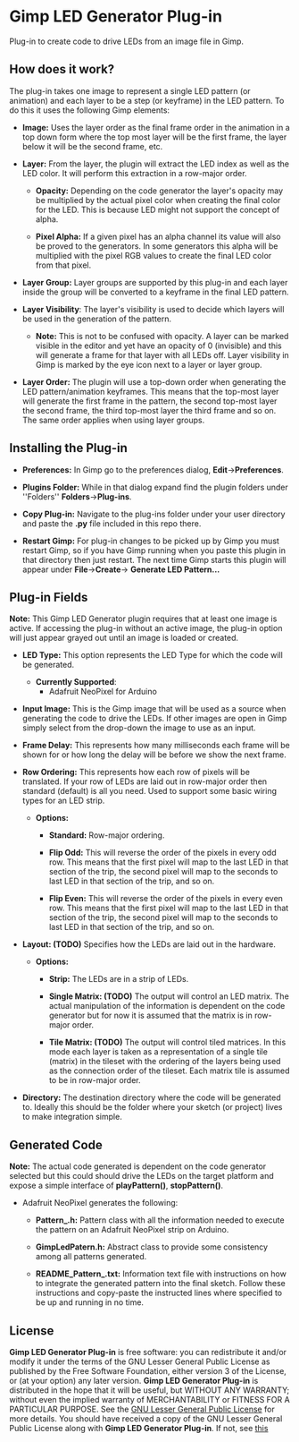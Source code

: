 # Gimp LED Generator Plug-in
Plug-in to create code to drive LEDs from an image file in Gimp. 


## How does it work?
The plug-in takes one image to represent a single LED pattern (or animation) and each layer to be a step (or keyframe) in the LED pattern. To do this it uses the following Gimp elements:

  - **Image:** Uses the layer order as the final frame order in the animation in a top down form where the top most layer will be the first frame, the layer below it will be the second frame, etc.  
 
  - **Layer:** From the layer, the plugin will extract the LED index as well as the LED color. It will perform this extraction in a row-major order.
 
    - **Opacity:** Depending on the code generator the layer's opacity may be multiplied by the actual pixel color when creating the final color for the LED. This is because LED might not support the concept of alpha. 
    
    - **Pixel Alpha:** If a given pixel has an alpha channel its value will also be proved to the generators. In some generators this alpha will be multiplied with the pixel RGB values to create the final LED color from that pixel. 
    
  - **Layer Group:** Layer groups are supported by this plug-in and each layer inside the group will be converted to a keyframe in the final LED pattern.   
  
  - **Layer Visibility**: The layer's visibility is used to decide which layers will be used in the generation of the pattern. 
    - **Note:** This is not to be confused with opacity. A layer can be marked visible in the editor and yet have an opacity of 0 (invisible) and this will generate a frame for that layer with all LEDs off. Layer visibility in Gimp is marked by the eye icon next to a layer or layer group.
    

 - **Layer Order:** The plugin will use a top-down order when generating the LED pattern/animation keyframes. This means that the top-most layer will generate the first frame in the pattern, the second top-most layer the second frame, the third top-most layer the third frame and so on. The same order applies when using layer groups. 



## Installing the Plug-in
 - **Preferences:** In Gimp go to the preferences dialog, **Edit**->**Preferences**. 
 
 - **Plugins Folder:** While in that dialog expand find the plugin folders under ''Folders'' **Folders**->**Plug-ins**.
 
 - **Copy Plug-in:** Navigate to the plug-ins folder under your user directory and paste the **.py** file included in this repo there.
 
 - **Restart Gimp:** For plug-in changes to be picked up by Gimp you must restart Gimp, so if you have Gimp running when you paste this plugin in that directory then just restart. The next time Gimp starts this plugin will appear under **File**->**Create**-> **Generate LED Pattern...**

## Plug-in Fields
**Note:** This Gimp LED Generator plugin requires that at least one image is active. If accessing the plug-in without an active image, the plug-in option will just appear grayed out until an image is loaded or created. 

- **LED Type:** This option represents the LED Type for which the code will be generated. 
    - **Currently Supported**:
        - Adafruit NeoPixel for Arduino  

- **Input Image:** This is the Gimp image that will be used as a source when generating the code to drive the LEDs. If other images are open in Gimp simply select from the drop-down the image to use as an input. 

- **Frame Delay:** This represents how many milliseconds each frame will be shown for or how long the delay will be before we show the next frame. 

- **Row Ordering:** This represents how each row of pixels will be translated. If your row of LEDs are laid out in row-major order then standard (default) is all you need. Used to support some basic wiring types for an LED strip.
    - **Options:**
      - **Standard:** Row-major ordering. 
      
      - **Flip Odd:** This will reverse the order of the pixels in every odd row. This means that the first pixel will map to the last LED in that section of the trip, the second pixel will map to the seconds to last LED in that section of the trip, and so on. 
      
      - **Flip Even:** This will reverse the order of the pixels in every even row. This means that the first pixel will map to the last LED in that section of the trip, the second pixel will map to the seconds to last LED in that section of the trip, and so on.

- **Layout: (TODO)** Specifies how the LEDs are laid out in the hardware.
  - **Options:**
    - **Strip:** The LEDs are in a strip of LEDs. 
    
    - **Single Matrix: (TODO)** The output will control an LED matrix. The actual manipulation of the information is dependent on the code generator but for now it is assumed that the matrix is in row-major order.
    
    - **Tile Matrix: (TODO)** The output will control tiled matrices. In this mode each layer is taken as a representation of a single tile (matrix) in the tileset with the ordering of the layers being used as the connection order of the tileset. Each matrix tile is assumed to be in row-major order. 

- **Directory:** The destination directory where the code will be generated to. Ideally this should be the folder where your sketch (or project) lives to make integration simple. 
 
## Generated Code
**Note:** The actual code generated is dependent on the code generator selected but this could should drive the LEDs on the target platform and expose a simple interface of **playPattern()**, **stopPattern()**.
- Adafruit NeoPixel generates the following:
  - **Pattern_<GimpImageFilename>.h:** Pattern class with all the information needed to execute the pattern on an Adafruit NeoPixel strip on Arduino. 
  
  - **GimpLedPatern.h:** Abstract class to provide some consistency among all patterns generated. 
  
  - **README_Pattern_<GimpeImageFilename>.txt:** Information text file with instructions on how to integrate the generated pattern into the final sketch. Follow these instructions and copy-paste the instructed lines where specified to be up and running in no time. 

License
----

**Gimp LED Generator Plug-in** is free software: you can redistribute it and/or modify it under the terms of the GNU Lesser General Public License as published by the Free Software Foundation, either version 3 of the License, or (at your option) any later version. **Gimp LED Generator Plug-in** is distributed in the hope that it will be useful, but WITHOUT ANY WARRANTY; without even the implied warranty of MERCHANTABILITY or FITNESS FOR A PARTICULAR PURPOSE. See the [GNU Lesser General Public License](https://www.gnu.org/licenses/lgpl-3.0.en.html) for more details. You should have received a copy of the GNU Lesser General Public License along with **Gimp LED Generator Plug-in**. If not, see [this](https://www.gnu.org/licenses/lgpl-3.0.en.html)




